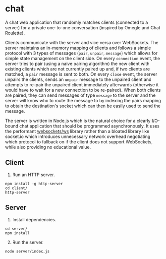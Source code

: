 # chat

A chat web application that randomly matches clients (connected to a server) for a private one-to-one conversation (inspired by Omegle and Chat Roulette).

Clients communicate with the server and vice versa over WebSockets. The server maintains an in-memory mapping of clients and follows a simple protocol with 3 types of messages (`pair`, `unpair`, `message`) which allows for simple state management on the client side. On every `connection` event, the server tries to pair (using a naive pairing algorithm) the new client with existing clients which are not currently paired up and, if two clients are matched, a `pair` message is sent to both. On every `close` event, the server unpairs the clients, sends an `unpair` message to the unpaired client and attempts to re-pair the unpaired client immediately afterwards (otherwise it would have to wait for a new connection to be re-paired). When both clients are paired, they can send messages of type `message` to the server and the server will know who to route the message to by indexing the pairs mapping to obtain the destination's socket which can then be easily used to send the message.

The server is written in Node.js which is the natural choice for a clearly I/O-bound chat application that should be programmed asynchronously. It uses the performant [websockets/ws](https://github.com/websockets/ws) library rather than a bloated library like socket.io which introduces unnecessary network overhead negotiating which protocol to fallback on if the client does not support WebSockets, while also providing no educational value.

## Client

1. Run an HTTP server.

```
npm install -g http-server
cd client/
http-server
```

## Server

1. Install dependencies.

```
cd server/
npm install
```

2. Run the server.

```
node server/index.js
```
